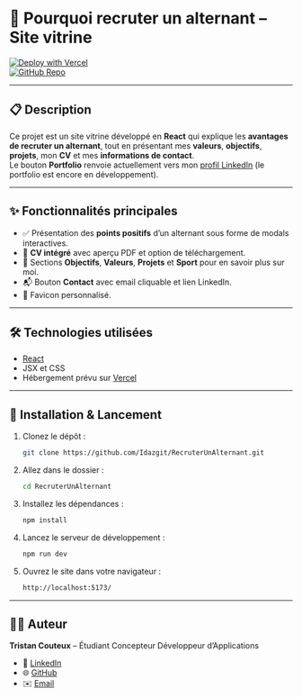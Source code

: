 # 🚀 Pourquoi recruter un alternant – Site vitrine

[![Deploy with Vercel](https://vercel.com/button)](https://vercel.com/import/project)  
[![GitHub Repo](https://img.shields.io/badge/GitHub-Idazgit/RecruterUnAlternant-181717?logo=github)](https://github.com/Idazgit/RecruterUnAlternant)

---

## 📋 Description

Ce projet est un site vitrine développé en **React** qui explique les **avantages de recruter un alternant**, tout en présentant mes **valeurs**, **objectifs**, **projets**, mon **CV** et mes **informations de contact**.  
Le bouton **Portfolio** renvoie actuellement vers mon [profil LinkedIn](https://www.linkedin.com/in/tristan-couteux-a79a23349/) (le portfolio est encore en développement).

---

## ✨ Fonctionnalités principales

- ✅ Présentation des **points positifs** d’un alternant sous forme de modals interactives.
- 📄 **CV intégré** avec aperçu PDF et option de téléchargement.
- 🎯 Sections **Objectifs**, **Valeurs**, **Projets** et **Sport** pour en savoir plus sur moi.
- 📬 Bouton **Contact** avec email cliquable et lien LinkedIn.
- 🌟 Favicon personnalisé.

---

## 🛠 Technologies utilisées

- [React](https://react.dev/)
- JSX et CSS
- Hébergement prévu sur [Vercel](https://vercel.com/)

---

## 📂 Installation & Lancement

1. Clonez le dépôt :

   ```bash
   git clone https://github.com/Idazgit/RecruterUnAlternant.git

   ```

2. Allez dans le dossier :
   ```bash
   cd RecruterUnAlternant
   ```
3. Installez les dépendances :

   ```bash
   npm install
   ```

4. Lancez le serveur de développement :

   ```bash
   npm run dev
   ```

5. Ouvrez le site dans votre navigateur :

   ```bash
   http://localhost:5173/
   ```

---

## 👨‍💻 Auteur

**Tristan Couteux** – Étudiant Concepteur Développeur d’Applications

- 💼 [LinkedIn](https://www.linkedin.com/in/tristan-couteux-a79a23349/)
- 🌐 [GitHub](https://github.com/Idazgit)
- ✉️ [Email](mailto:tristanctxecole@gmail.com)

```

```
